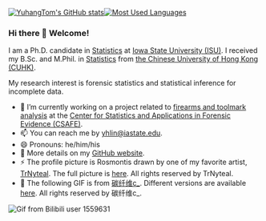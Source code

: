 [![YuhangTom's GitHub stats](https://github-readme-stats.vercel.app/api?username=YuhangTom&hide=stars,issues&count_private=true&show_icons=true)](https://github.com/anuraghazra/github-readme-stats)[![Most Used Languages](https://github-readme-stats.vercel.app/api/top-langs/?username=YuhangTom&layout=compact)](https://github.com/anuraghazra/github-readme-stats)

### Hi there 👋 Welcome!

I am a Ph.D. candidate in [Statistics](https://www.stat.iastate.edu/) at [Iowa State University (ISU)](https://www.iastate.edu/).  I received my B.Sc. and M.Phil. in [Statistics](https://www.sta.cuhk.edu.hk/) from [the Chinese University of Hong Kong (CUHK)](https://www.cuhk.edu.hk/english/).

My research interest is forensic statistics and statistical inference for incomplete data.

- 🔭 I’m currently working on a project related to [firearms and toolmark analysis](https://forensicstats.org/firearms-and-toolmark-analysis/) at the [Center for Statistics and Applications in Forensic Evidence (CSAFE)](https://forensicstats.org/).
- 📫 You can reach me by [yhlin@iastate.edu](mailto:yhlin@iastate.edu).
- 😄 Pronouns: he/him/his
- 💬 More details on my [GitHub website](https://yuhangtom.github.io/).
- ⚡ The profile picture is Rosmontis drawn by one of my favorite artist, [TrNyteal](https://twitter.com/CiloRanko). The full picture is [here](https://twitter.com/CiloRanko/status/1323114419795025920?s=20&t=74jegARHBGkxZHUwWywW5w). All rights reserved by TrNyteal.
- 🌱 The following GIF is from [碳纤维c_](https://space.bilibili.com/1559631/). Different versions are available [here](https://t.bilibili.com/695396144878977040). All rights reserved by 碳纤维c_.

![Gif from Bilibili user 1559631](https://i0.hdslb.com/bfs/new_dyn/22cbaf966f217a763330032668dc99971559631.gif)

<!--
**YuhangTom/YuhangTom** is a ✨ _special_ ✨ repository because its `README.md` (this file) appears on your GitHub profile.

Here are some ideas to get you started:

- 🔭 I’m currently working on ...
- 🌱 I’m currently learning ...
- 👯 I’m looking to collaborate on ...
- 🤔 I’m looking for help with ...
- 💬 Ask me about ...
- 📫 How to reach me: ...
- 😄 Pronouns: ...
- ⚡ Fun fact: ...
-->
